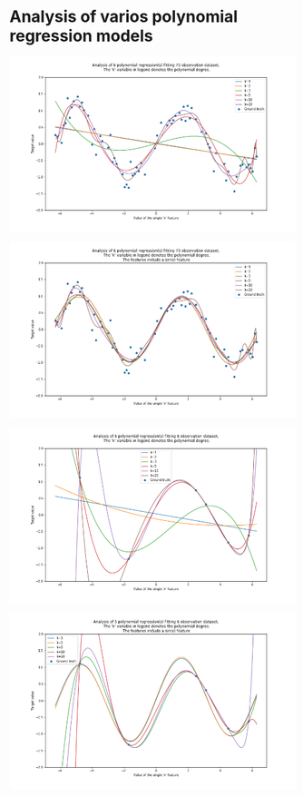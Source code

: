 # Analysis of varios polynomial regression models

![Demo1](plot_k_multi.png)

![Demo2](plot_k_multi_sine.png)

![Demo3](plot_k_multi_small_inc3.png)

![Demo4](plot_k_multi_small_sine.png)